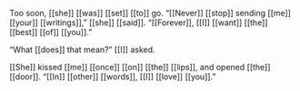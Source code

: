 Too soon, [[she]] [[was]] [[set]] [[to]] go. “[[Never]] [[stop]] sending [[me]] [[your]] [[writings]],” [[she]] [[said]]. “[[Forever]], [[I]] [[want]] [[the]] [[best]] [[of]] [[you]].”

“What [[does]] that mean?” [[I]] asked.

[[She]] kissed [[me]] [[once]] [[on]] [[the]] [[lips]], and opened [[the]] [[door]]. “[[In]] [[other]] [[words]], [[I]] [[love]] [[you]].”
